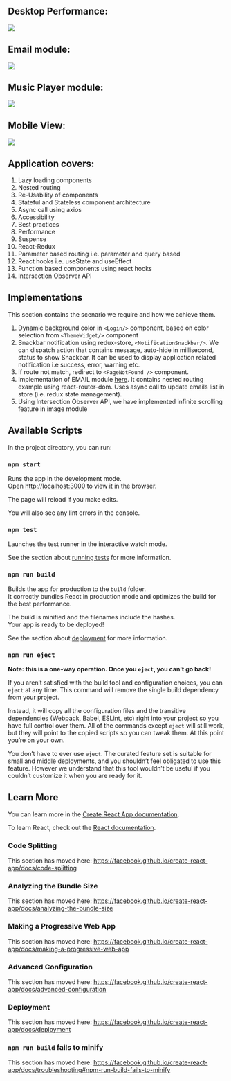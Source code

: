
## Desktop Performance:

<img  src="https://github.com/narendrasinghrathore/todo-app-react/blob/master/Performance.PNG" />


## Email module:

<img  src="https://github.com/narendrasinghrathore/todo-app-react/blob/master/email-module-2.gif" />


## Music Player module:

<img  src="https://github.com/narendrasinghrathore/todo-app-react/blob/master/music-player-module.gif" />


  

## Mobile View:

<img  src="https://github.com/narendrasinghrathore/todo-app-react/blob/master/Mobile%20device.PNG"/>

## Application covers:

1. Lazy loading components
2. Nested routing
3. Re-Usability of components
4. Stateful and Stateless component architecture
5. Async call using axios
6. Accessibility
7. Best practices
8. Performance
9. Suspense
10. React-Redux
11. Parameter based routing i.e. parameter and query based
12. React hooks i.e. useState and useEffect
13. Function based components using react hooks
14. Intersection Observer API

## Implementations
This section contains the scenario we require and how we achieve them.

1. Dynamic background color in `<Login/>` component, based on color selection from `<ThemeWidget/>` component
2. Snackbar notification using redux-store, `<NotificationSnackbar/>`. We can dispatch action that contains message, auto-hide in millisecond, status to show Snackbar. It can be used to display application related notification i.e success, error, warning etc.
3. If route not match, redirect to `<PageNotFound />` component.
4. Implementation of EMAIL module [here](https://apptodoreact.firebaseapp.com/email). It contains nested routing example using react-router-dom. Uses async call to update emails list in store (i.e. redux state management).
5. Using Intersection Observer API, we have implemented infinite scrolling feature in image module

## Available Scripts
In the project directory, you can run:

### `npm start`

Runs the app in the development mode.<br>
Open [http://localhost:3000](http://localhost:3000) to view it in the browser.

The page will reload if you make edits.<br>

You will also see any lint errors in the console.

### `npm test`
Launches the test runner in the interactive watch mode.<br>

See the section about [running tests](https://facebook.github.io/create-react-app/docs/running-tests) for more information.

### `npm run build`
Builds the app for production to the `build` folder.<br>
It correctly bundles React in production mode and optimizes the build for the best performance.

The build is minified and the filenames include the hashes.<br>
Your app is ready to be deployed!

See the section about [deployment](https://facebook.github.io/create-react-app/docs/deployment) for more information.
  
### `npm run eject`

**Note: this is a one-way operation. Once you `eject`, you can’t go back!**

If you aren’t satisfied with the build tool and configuration choices, you can `eject` at any time. This command will remove the single build dependency from your project.

Instead, it will copy all the configuration files and the transitive dependencies (Webpack, Babel, ESLint, etc) right into your project so you have full control over them. All of the commands except `eject` will still work, but they will point to the copied scripts so you can tweak them. At this point you’re on your own.

You don’t have to ever use `eject`. The curated feature set is suitable for small and middle deployments, and you shouldn’t feel obligated to use this feature. However we understand that this tool wouldn’t be useful if you couldn’t customize it when you are ready for it.

## Learn More
You can learn more in the [Create React App documentation](https://facebook.github.io/create-react-app/docs/getting-started).

To learn React, check out the [React documentation](https://reactjs.org/).

### Code Splitting
This section has moved here: https://facebook.github.io/create-react-app/docs/code-splitting
### Analyzing the Bundle Size
This section has moved here: https://facebook.github.io/create-react-app/docs/analyzing-the-bundle-size
### Making a Progressive Web App
This section has moved here: https://facebook.github.io/create-react-app/docs/making-a-progressive-web-app
### Advanced Configuration
This section has moved here: https://facebook.github.io/create-react-app/docs/advanced-configuration
### Deployment
This section has moved here: https://facebook.github.io/create-react-app/docs/deployment
### `npm run build` fails to minify
This section has moved here: https://facebook.github.io/create-react-app/docs/troubleshooting#npm-run-build-fails-to-minify
